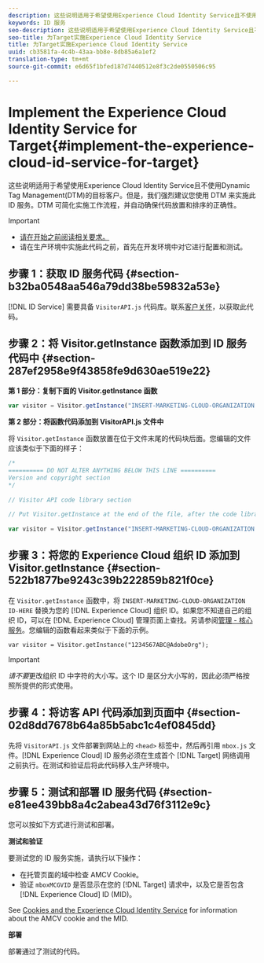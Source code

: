 ```yaml
---
description: 这些说明适用于希望使用Experience Cloud Identity Service且不使用Dynamic Tag Management(DTM)的目标客户。但是，我们强烈建议您使用 DTM 来实施此 ID 服务。DTM 可简化实施工作流程，并自动确保代码放置和排序的正确性。
keywords: ID 服务
seo-description: 这些说明适用于希望使用Experience Cloud Identity Service且不使用Dynamic Tag Management(DTM)的目标客户。但是，我们强烈建议您使用 DTM 来实施此 ID 服务。DTM 可简化实施工作流程，并自动确保代码放置和排序的正确性。
seo-title: 为Target实施Experience Cloud Identity Service
title: 为Target实施Experience Cloud Identity Service
uuid: cb3581fa-4c4b-43aa-bb8e-8db85a6a1ef2
translation-type: tm+mt
source-git-commit: e6d65f1bfed187d7440512e8f3c2de0550506c95

---
```



# Implement the Experience Cloud Identity Service for Target{#implement-the-experience-cloud-id-service-for-target}

这些说明适用于希望使用Experience Cloud Identity Service且不使用Dynamic Tag Management(DTM)的目标客户。但是，我们强烈建议您使用 DTM 来实施此 ID 服务。DTM 可简化实施工作流程，并自动确保代码放置和排序的正确性。

>[!IMPORTANT]
>
>* [请在开始之前阅读相关要求。](../reference/requirements.md)
>* 请在生产环境中实施此代码之前，首先在开发环境中对它进行配置和测试。
>



## 步骤 1：获取 ID 服务代码 {#section-b32ba0548aa546a79dd38be59832a53e}

[!DNL ID Service] 需要具备 `VisitorAPI.js` 代码库。联系[客户关怀](https://helpx.adobe.com/marketing-cloud/contact-support.html)，以获取此代码。

## 步骤 2：将 Visitor.getInstance 函数添加到 ID 服务代码中 {#section-287ef2958e9f43858fe9d630ae519e22}

**第 1 部分：复制下面的 Visitor.getInstance 函数**

```js
var visitor = Visitor.getInstance("INSERT-MARKETING-CLOUD-ORGANIZATION ID-HERE"); 
```

**第 2 部分：将函数代码添加到 VisitorAPI.js 文件中**

将 `Visitor.getInstance` 函数放置在位于文件末尾的代码块后面。您编辑的文件应该类似于下面的样子：

```js
/* 
========== DO NOT ALTER ANYTHING BELOW THIS LINE ========== 
Version and copyright section 
*/ 
 
// Visitor API code library section 
 
// Put Visitor.getInstance at the end of the file, after the code library 
 
var visitor = Visitor.getInstance("INSERT-MARKETING-CLOUD-ORGANIZATION ID-HERE");
```

## 步骤 3：将您的 Experience Cloud 组织 ID 添加到 Visitor.getInstance {#section-522b1877be9243c39b222859b821f0ce}

在 `Visitor.getInstance` 函数中，将 `INSERT-MARKETING-CLOUD-ORGANIZATION ID-HERE` 替换为您的 [!DNL Experience Cloud] 组织 ID。如果您不知道自己的组织 ID，可以在 [!DNL Experience Cloud] 管理页面上查找。另请参阅[管理 - 核心服务](https://marketing.adobe.com/resources/help/en_US/mcloud/admin_getting_started.html)。您编辑的函数看起来类似于下面的示例。

`var visitor = Visitor.getInstance("1234567ABC@AdobeOrg");`

>[!IMPORTANT]
>
>*请不要*&#x200B;更改组织 ID 中字符的大小写。这个 ID 是区分大小写的，因此必须严格按照所提供的形式使用。

## 步骤 4：将访客 API 代码添加到页面中 {#section-02d8dd7678b64a85b5abc1c4ef0845dd}

先将 `VisitorAPI.js` 文件部署到网站上的 `<head>` 标签中，然后再引用 `mbox.js` 文件。[!DNL Experience Cloud] ID 服务必须在生成首个 [!DNL Target] 网络调用之前执行。在测试和验证后将此代码移入生产环境中。

## 步骤 5：测试和部署 ID 服务代码 {#section-e81ee439bb8a4c2abea43d76f3112e9c}

您可以按如下方式进行测试和部署。

**测试和验证**

要测试您的 ID 服务实施，请执行以下操作：

* 在托管页面的域中检查 AMCV Cookie。
* 验证 `mboxMCGVID` 是否显示在您的 [!DNL Target] 请求中，以及它是否包含 [!DNL Experience Cloud] ID (MID)。

See [Cookies and the Experience Cloud Identity Service](../introduction/cookies.md) for information about the AMCV cookie and the MID.

**部署**

部署通过了测试的代码。
